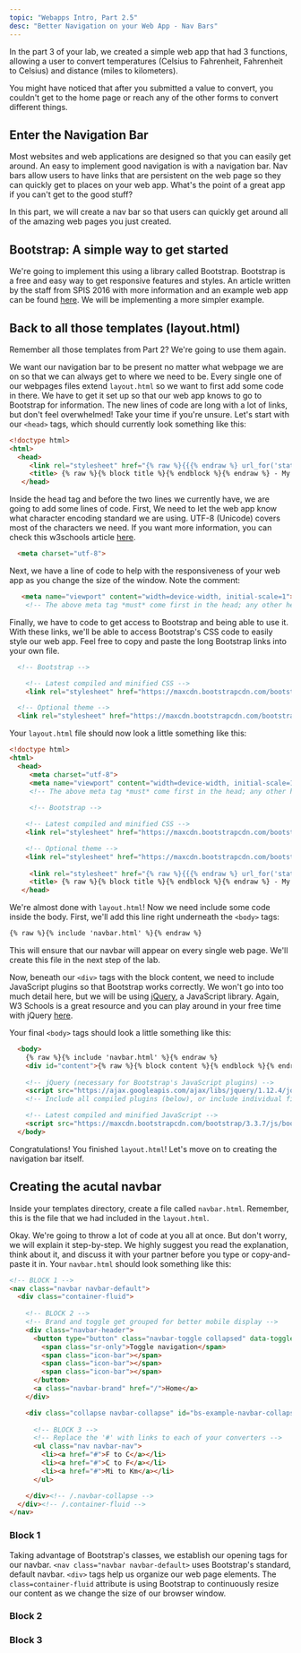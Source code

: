 ```yaml
---
topic: "Webapps Intro, Part 2.5"
desc: "Better Navigation on your Web App - Nav Bars"
---
```


In the part 3 of your lab, we created a simple web app that had 3 functions, allowing a user to convert temperatures (Celsius to Fahrenheit, Fahrenheit to Celsius) and distance (miles to kilometers).

You might have noticed that after you submitted a value to convert, you couldn't get to the home page or reach any of the other forms to convert different things. 

## Enter the Navigation Bar

Most websites and web applications are designed so that you can easily get around. An easy to implement good navigation is with a navigation bar. Nav bars allow users to have links that are persistent on the web page so they can quickly get to places on your web app. What's the point of a great app if you can't get to the good stuff? 

In this part, we will create a nav bar so that users can quickly get around all of the amazing web pages you just created. 

## Bootstrap: A simple way to get started

We're going to implement this using a library called Bootstrap. Bootstrap is a free and easy way to get responsive features and styles. An article written by the staff from SPIS 2016 with more information and an example web app can be found [here](/_webapps/bootstrap). We will be implementing a more simpler example.

## Back to all those templates (layout.html)

Remember all those templates from Part 2? We're going to use them again.

We want our navigation bar to be present no matter what webpage we are on so that we can always get to where we need to be. Every single one of our webpages files extend `layout.html` so we want to first add some code in there. We have to get it set up so that our web app knows to go to Bootstrap for information. The new lines of code are long with a lot of links, but don't feel overwhelmed! Take your time if you're unsure. Let's start with our `<head>` tags, which should currently look something like this: 

```html
<!doctype html>
<html>
  <head>
     <link rel="stylesheet" href="{% raw %}{{{% endraw %} url_for('static', filename='style.css') {% raw %}}}{% endraw %}">
     <title> {% raw %}{% block title %}{% endblock %}{% endraw %} - My Webpage</title>
   </head>
```

Inside the head tag and before the two lines we currently have, we are going to add some lines of code. First, We need to let the web app know what character encoding standard we are using. UTF-8 (Unicode) covers most of the characters we need. If you want more information, you can check this w3schools article [here](https://www.w3schools.com/html/html_charset.asp). 

```html
  <meta charset="utf-8">
```

Next, we have a line of code to help with the responsiveness of your web app as you change the size of the window. Note the comment: 

```html
   <meta name="viewport" content="width=device-width, initial-scale=1">
    <!-- The above meta tag *must* come first in the head; any other head content must come *after* these tags -->
 ```

Finally, we have to code to get access to Bootstrap and being able to use it. With these links, we'll be able to access Bootstrap's CSS code to easily style our web app. Feel free to copy and paste the long Bootstrap links into your own file.

```html
  <!-- Bootstrap -->

    <!-- Latest compiled and minified CSS -->
    <link rel="stylesheet" href="https://maxcdn.bootstrapcdn.com/bootstrap/3.3.7/css/bootstrap.min.css" integrity="sha384-BVYiiSIFeK1dGmJRAkycuHAHRg32OmUcww7on3RYdg4Va+PmSTsz/K68vbdEjh4u" crossorigin="anonymous">

  <!-- Optional theme -->
  <link rel="stylesheet" href="https://maxcdn.bootstrapcdn.com/bootstrap/3.3.7/css/bootstrap-theme.min.css" integrity="sha384-rHyoN1iRsVXV4nD0JutlnGaslCJuC7uwjduW9SVrLvRYooPp2bWYgmgJQIXwl/Sp" crossorigin="anonymous">
```

Your `layout.html` file should now look a little something like this: 

```html
<!doctype html>
<html>
  <head>
     <meta charset="utf-8">
     <meta name="viewport" content="width=device-width, initial-scale=1">
     <!-- The above meta tag *must* come first in the head; any other head content must come *after* these tags -->
     
     <!-- Bootstrap -->

    <!-- Latest compiled and minified CSS -->
    <link rel="stylesheet" href="https://maxcdn.bootstrapcdn.com/bootstrap/3.3.7/css/bootstrap.min.css" integrity="sha384-BVYiiSIFeK1dGmJRAkycuHAHRg32OmUcww7on3RYdg4Va+PmSTsz/K68vbdEjh4u" crossorigin="anonymous">

    <!-- Optional theme -->
    <link rel="stylesheet" href="https://maxcdn.bootstrapcdn.com/bootstrap/3.3.7/css/bootstrap-theme.min.css" integrity="sha384-rHyoN1iRsVXV4nD0JutlnGaslCJuC7uwjduW9SVrLvRYooPp2bWYgmgJQIXwl/Sp" crossorigin="anonymous">
     
     <link rel="stylesheet" href="{% raw %}{{{% endraw %} url_for('static', filename='style.css') {% raw %}}}{% endraw %}">
     <title> {% raw %}{% block title %}{% endblock %}{% endraw %} - My Webpage</title>
   </head>
```

We're almost done with `layout.html`! Now we need include some code inside the body. First, we'll add this line right underneath the `<body>` tags: 

```html
{% raw %}{% include 'navbar.html' %}{% endraw %}
```

This will ensure that our navbar will appear on every single web page. We'll create this file in the next step of the lab. 

Now, beneath our `<div>` tags with the block content, we need to include JavaScript plugins so that Bootstrap works correctly. We won't go into too much detail here, but we will be using [jQuery](https://jquery.com), a JavaScript library. Again, W3 Schools is a great resource and you can play around in your free time with jQuery [here](https://www.w3schools.com/jquery/).

Your final `<body>` tags should look a little something like this:

```html
  <body>
    {% raw %}{% include 'navbar.html' %}{% endraw %}
    <div id="content">{% raw %}{% block content %}{% endblock %}{% endraw %}</div>
     
    <!-- jQuery (necessary for Bootstrap's JavaScript plugins) -->
    <script src="https://ajax.googleapis.com/ajax/libs/jquery/1.12.4/jquery.min.js"></script>
    <!-- Include all compiled plugins (below), or include individual files as needed -->

    <!-- Latest compiled and minified JavaScript -->
    <script src="https://maxcdn.bootstrapcdn.com/bootstrap/3.3.7/js/bootstrap.min.js" integrity="sha384-Tc5IQib027qvyjSMfHjOMaLkfuWVxZxUPnCJA7l2mCWNIpG9mGCD8wGNIcPD7Txa" crossorigin="anonymous"></script>
  </body>
```

Congratulations! You finished `layout.html`! Let's move on to creating the navigation bar itself. 

## Creating the acutal navbar

Inside your templates directory, create a file called `navbar.html`. Remember, this is the file that we had included in the `layout.html`.

Okay. We're going to throw a lot of code at you all at once. But don't worry, we will explain it step-by-step. We highly suggest you read the explanation, think about it, and discuss it with your partner before you type or copy-and-paste it in. Your `navbar.html` should look something like this:

```html
<!-- BLOCK 1 -->
<nav class="navbar navbar-default">
  <div class="container-fluid">
  
    <!-- BLOCK 2 --> 
    <!-- Brand and toggle get grouped for better mobile display -->
    <div class="navbar-header">
      <button type="button" class="navbar-toggle collapsed" data-toggle="collapse" data-target="#bs-example-navbar-collapse-1" aria-expanded="false">
        <span class="sr-only">Toggle navigation</span>
        <span class="icon-bar"></span>
        <span class="icon-bar"></span>
        <span class="icon-bar"></span>
      </button>
      <a class="navbar-brand" href="/">Home</a>
    </div>

    <div class="collapse navbar-collapse" id="bs-example-navbar-collapse-1">
    
      <!-- BLOCK 3 -->
      <!-- Replace the '#' with links to each of your converters -->
      <ul class="nav navbar-nav">
        <li><a href="#">F to C</a></li>
        <li><a href="#">C to F</a></li>
        <li><a href="#">Mi to Km</a></li>
      </ul>

    </div><!-- /.navbar-collapse -->
  </div><!-- /.container-fluid -->
</nav>
```

### Block 1

Taking advantage of Bootstrap's classes, we establish our opening tags for our navbar. `<nav class="navbar navbar-default>` uses Bootstrap's standard, default navbar. `<div>` tags help us organize our web page elements. The `class=container-fluid` attribute is using Bootstrap to continuously resize our content as we change the size of our browser window.

### Block 2

### Block 3
